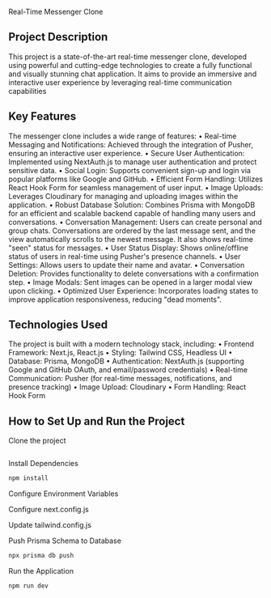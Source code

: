 Real-Time Messenger Clone

## Project Description

This project is a state-of-the-art real-time messenger clone, developed using powerful and cutting-edge technologies to create a fully functional and visually stunning chat application. It aims to provide an immersive and interactive user experience by leveraging real-time communication capabilities

## Key Features

The messenger clone includes a wide range of features:
• Real-time Messaging and Notifications: Achieved through the integration of Pusher, ensuring an interactive user experience.
• Secure User Authentication: Implemented using NextAuth.js to manage user authentication and protect sensitive data.
• Social Login: Supports convenient sign-up and login via popular platforms like Google and GitHub.
• Efficient Form Handling: Utilizes React Hook Form for seamless management of user input.
• Image Uploads: Leverages Cloudinary for managing and uploading images within the application.
• Robust Database Solution: Combines Prisma with MongoDB for an efficient and scalable backend capable of handling many users and conversations.
• Conversation Management: Users can create personal and group chats. Conversations are ordered by the last message sent, and the view automatically scrolls to the newest message. It also shows real-time "seen" status for messages.
• User Status Display: Shows online/offline status of users in real-time using Pusher's presence channels.
• User Settings: Allows users to update their name and avatar.
• Conversation Deletion: Provides functionality to delete conversations with a confirmation step.
• Image Modals: Sent images can be opened in a larger modal view upon clicking.
• Optimized User Experience: Incorporates loading states to improve application responsiveness, reducing "dead moments".

## Technologies Used

The project is built with a modern technology stack, including:
• Frontend Framework: Next.js, React.js
• Styling: Tailwind CSS, Headless UI
• Database: Prisma, MongoDB
• Authentication: NextAuth.js (supporting Google and GitHub OAuth, and email/password credentials)
• Real-time Communication: Pusher (for real-time messages, notifications, and presence tracking)
• Image Upload: Cloudinary
• Form Handling: React Hook Form

## How to Set Up and Run the Project

Clone the project
```bash

```

Install Dependencies
```bash
npm install
```
Configure Environment Variables

Configure next.config.js

Update tailwind.config.js

Push Prisma Schema to Database
```bash
npx prisma db push
```

Run the Application
```bash
npm run dev
```


